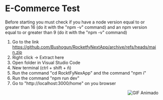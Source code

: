 

# E-Commerce Test

Before starting you must check if you have a node version equal to or greater than 16 (do it with the "npm -v" command) and an npm version equal to or greater than 9 (do it with the "npm -v" command)

1. Go to the link https://github.com/Bushogun/RocketfyNextApp/archive/refs/heads/main.zip
2. Right click -> Extract here
3. Open folder in Visual Studio Code
4. New terminal (ctrl + shift + ñ)
5. Run the command "cd RocktFyNexApp" and the command "npm i"
6. Run the command "npm run dev"
7. Go to "http://localhost:3000/home" on you browser


<p align="right">
  <img src="https://media.giphy.com/media/SvFocn0wNMx0iv2rYz/giphy.gif" alt="GIF Animado">
</p>
